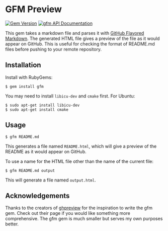 # GFM Preview

[![Gem Version](https://badge.fury.io/rb/gfm.svg)](http://badge.fury.io/rb/gfm) [![gfm API Documentation](https://www.omniref.com/ruby/gems/gfm.png)](https://www.omniref.com/ruby/gems/gfm)

This gem takes a markdown file and parses it with [GitHub Flavored Markdown](https://help.github.com/articles/github-flavored-markdown). The generated HTML file gives a preview of the file as it would appear on GitHub. This is useful for checking the format of README.md files before pushing to your remote repository.

## Installation

Install with RubyGems:

```
$ gem install gfm
```

You may need to install `libicu-dev` and `cmake` first. For Ubuntu:

```
$ sudo apt-get install libicu-dev
$ sudo apt-get install cmake
```

## Usage

```
$ gfm README.md
```

This generates a file named `README.html`, which will give a preview of the README as it would appear on GitHub.

To use a name for the HTML file other than the name of the current file:

```
$ gfm README.md output
```

This will generate a file named `output.html`.

## Acknowledgements

Thanks to the creators of [ghpreview](https://github.com/neo/ghpreview) for the inspiration to write the gfm gem. Check out their page if you would like something more comprehensive. The gfm gem is much smaller but serves my own purposes better.
